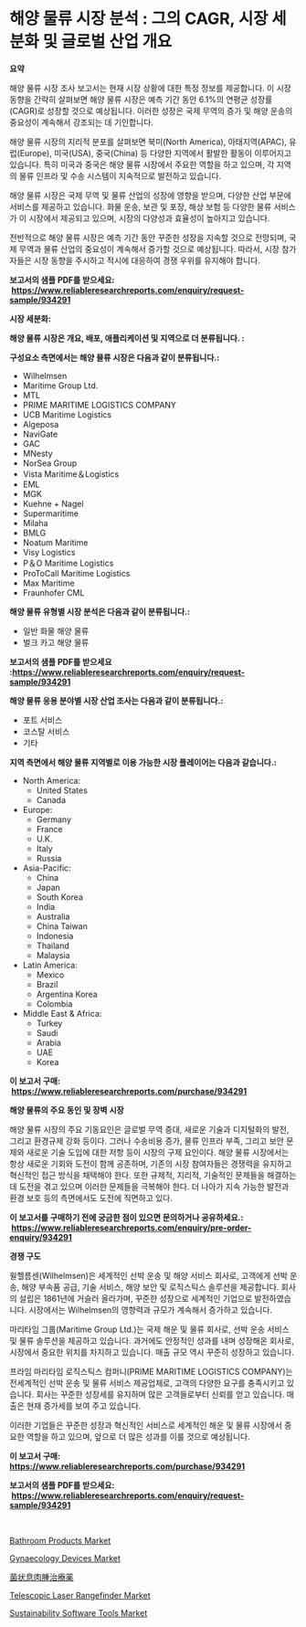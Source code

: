 <p><h1>해양 물류 시장 분석 : 그의 CAGR, 시장 세분화 및 글로벌 산업 개요</h1></p><p><strong>요약</strong></p>
<p><p>해양 물류 시장 조사 보고서는 현재 시장 상황에 대한 특정 정보를 제공합니다. 이 시장 동향을 간략히 살펴보면 해양 물류 시장은 예측 기간 동안 6.1%의 연평균 성장률(CAGR)로 성장할 것으로 예상됩니다. 이러한 성장은 국제 무역의 증가 및 해양 운송의 중요성이 계속해서 강조되는 데 기인합니다.</p><p>해양 물류 시장의 지리적 분포를 살펴보면 북미(North America), 아태지역(APAC), 유럽(Europe), 미국(USA), 중국(China) 등 다양한 지역에서 활발한 활동이 이루어지고 있습니다. 특히 미국과 중국은 해양 물류 시장에서 주요한 역할을 하고 있으며, 각 지역의 물류 인프라 및 수송 시스템이 지속적으로 발전하고 있습니다.</p><p>해양 물류 시장은 국제 무역 및 물류 산업의 성장에 영향을 받으며, 다양한 산업 부문에 서비스를 제공하고 있습니다. 화물 운송, 보관 및 포장, 해상 보험 등 다양한 물류 서비스가 이 시장에서 제공되고 있으며, 시장의 다양성과 효율성이 높아지고 있습니다.</p><p>전반적으로 해양 물류 시장은 예측 기간 동안 꾸준한 성장을 지속할 것으로 전망되며, 국제 무역과 물류 산업의 중요성이 계속해서 증가할 것으로 예상됩니다. 따라서, 시장 참가자들은 시장 동향을 주시하고 적시에 대응하여 경쟁 우위를 유지해야 합니다.</p></p>
<p><strong>보고서의 샘플 PDF를 받으세요: &nbsp;<a href="https://www.reliableresearchreports.com/enquiry/request-sample/934291">https://www.reliableresearchreports.com/enquiry/request-sample/934291</a></strong></p>
<p><strong>시장 세분화:</strong></p>
<p><strong> 해양 물류 시장은 개요, 배포, 애플리케이션 및 지역으로 더 분류됩니다. :</strong></p>
<p><strong>구성요소 측면에서는 해양 물류 시장은 다음과 같이 분류됩니다.:</strong></p>
<p><ul><li>Wilhelmsen</li><li>Maritime Group Ltd.</li><li>MTL</li><li>PRIME MARITIME LOGISTICS COMPANY</li><li>UCB Maritime Logistics</li><li>Algeposa</li><li>NaviGate</li><li>GAC</li><li>MNesty</li><li>NorSea Group</li><li>Vista Maritime＆Logistics</li><li>EML</li><li>MGK</li><li>Kuehne + Nagel</li><li>Supermaritime</li><li>Milaha</li><li>BMLG</li><li>Noatum Maritime</li><li>Visy Logistics</li><li>P＆O Maritime Logistics</li><li>ProToCall Maritime Logistics</li><li>Max Maritime</li><li>Fraunhofer CML</li></ul></p>
<p><strong> 해양 물류 유형별 시장 분석은 다음과 같이 분류됩니다.:</strong></p>
<p><ul><li>일반 화물 해양 물류</li><li>벌크 카고 해양 물류</li></ul></p>
<p><strong>보고서의 샘플 PDF를 받으세요 :<a href="https://www.reliableresearchreports.com/enquiry/request-sample/934291">https://www.reliableresearchreports.com/enquiry/request-sample/934291</a></strong></p>
<p><strong> 해양 물류 응용 분야별 시장 산업 조사는 다음과 같이 분류됩니다.:</strong></p>
<p><ul><li>포트 서비스</li><li>코스탈 서비스</li><li>기타</li></ul></p>
<p><strong>지역 측면에서 해양 물류 지역별로 이용 가능한 시장 플레이어는 다음과 같습니다.:</strong></p>
<p><ul>
    <li>
        North America:
        <ul>
            <li>United States</li>
            <li>Canada</li>
        </ul>
    </li>
    <li>
        Europe:
        <ul>
            <li>Germany</li>
            <li>France</li>
            <li>U.K.</li>
            <li>Italy</li>
            <li>Russia</li>
        </ul>
    </li>
    <li>
        Asia-Pacific:
        <ul>
            <li>China</li>
            <li>Japan</li>
            <li>South Korea</li>
            <li>India</li>
            <li>Australia</li>
            <li>China Taiwan</li>
            <li>Indonesia</li>
            <li>Thailand</li>
            <li>Malaysia</li>
        </ul>
    </li>
    <li>
        Latin America:
        <ul>
            <li>Mexico</li>
            <li>Brazil</li>
            <li>Argentina Korea</li>
            <li>Colombia</li>
        </ul>
    </li>
    <li>
        Middle East & Africa:
        <ul>
            <li>Turkey</li>
            <li>Saudi</li>
            <li>Arabia</li>
            <li>UAE</li>
            <li>Korea</li>
        </ul>
    </li>
    </ul></p>
<p><strong>이 보고서 구매: &nbsp;<a href="https://www.reliableresearchreports.com/purchase/934291">https://www.reliableresearchreports.com/purchase/934291</a></strong></p>
<p><strong>해양 물류의 주요 동인 및 장벽 시장</strong></p>
<p><p>해양 물류 시장의 주요 기동요인은 글로벌 무역 증대, 새로운 기술과 디지털화의 발전, 그리고 환경규제 강화 등이다. 그러나 수송비용 증가, 물류 인프라 부족, 그리고 보안 문제와 새로운 기술 도입에 대한 저항 등이 시장의 구제 요인이다. 해양 물류 시장에서는 항상 새로운 기회와 도전이 함께 공존하며, 기존의 시장 참여자들은 경쟁력을 유지하고 혁신적인 접근 방식을 채택해야 한다. 또한 규제적, 지리적, 기술적인 문제들을 해결하는 데 도전을 겪고 있으며 이러한 문제들을 극복해야 한다.  더 나아가 지속 가능한 발전과 환경 보호 등의 측면에서도 도전에 직면하고 있다.</p></p>
<p><strong>이 보고서를 구매하기 전에 궁금한 점이 있으면 문의하거나 공유하세요.: &nbsp;<a href="https://www.reliableresearchreports.com/enquiry/pre-order-enquiry/934291">https://www.reliableresearchreports.com/enquiry/pre-order-enquiry/934291</a></strong></p>
<p><strong>경쟁 구도</strong></p>
<p><p>윌헬름센(Wilhelmsen)은 세계적인 선박 운송 및 해양 서비스 회사로, 고객에게 선박 운송, 해양 부속품 공급, 기술 서비스, 해양 보안 및 로직스틱스 솔루션을 제공합니다. 회사의 설립은 1861년에 거슬러 올라가며, 꾸준한 성장으로 세계적인 기업으로 발전하였습니다. 시장에서는 Wilhelmsen의 영향력과 규모가 계속해서 증가하고 있습니다.</p><p>마리타임 그룹(Maritime Group Ltd.)는 국제 해운 및 물류 회사로, 선박 운송 서비스 및 물류 솔루션을 제공하고 있습니다. 과거에도 안정적인 성과를 내며 성장해온 회사로, 시장에서 중요한 위치를 차지하고 있습니다. 매출 규모 역시 꾸준히 성장하고 있습니다.</p><p>프라임 마리타임 로직스틱스 컴퍼니(PRIME MARITIME LOGISTICS COMPANY)는 전세계적인 선박 운송 및 물류 서비스 제공업체로, 고객의 다양한 요구를 충족시키고 있습니다. 회사는 꾸준한 성장세를 유지하며 많은 고객들로부터 신뢰를 얻고 있습니다. 매출은 현재 증가세를 보여 주고 있습니다.</p><p>이러한 기업들은 꾸준한 성장과 혁신적인 서비스로 세계적인 해운 및 물류 시장에서 중요한 역할을 하고 있으며, 앞으로 더 많은 성과를 이룰 것으로 예상됩니다.</p></p>
<p><strong>이 보고서 구매: &nbsp; <a href="https://www.reliableresearchreports.com/purchase/934291">https://www.reliableresearchreports.com/purchase/934291</a></strong></p>
<p><strong>보고서의 샘플 PDF를 받으세요: &nbsp;<a href="https://www.reliableresearchreports.com/enquiry/request-sample/934291">https://www.reliableresearchreports.com/enquiry/request-sample/934291</a></strong><strong></strong></p>
<p>&nbsp;</p>
<p><p><a href="https://view.publitas.com/reportprime-1/bathroom-products-market-dynamics-2024-2031-also-about-its-market-trends-projections-and-opportunities/">Bathroom Products Market</a></p><p><a href="https://scarlet-rocket-c63.notion.site/Global-Gynaecology-Devices-Market-Size-and-Market-Trends-Insights-and-Projections-from-2024-to-2031-e4f381c4ed8b4d42959bf0cff35d3187">Gynaecology Devices Market</a></p><p><a href="https://github.com/cnnriuez22368/Market-Research-Report-List-1/blob/main/6233271184392.md">菌状息肉腫治療薬</a></p><p><a href="https://github.com/RickHolmes3/Market-Research-Report-List-3/blob/main/telescopic-laser-rangefinder-market.md">Telescopic Laser Rangefinder Market</a></p><p><a href="https://issuu.com/reportprime-2/docs/sustainability-software-tools-market-size-2030.ppt">Sustainability Software Tools Market</a></p></p>